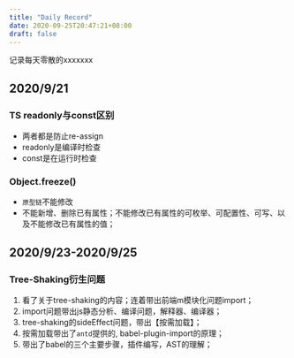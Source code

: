 ```yaml
---
title: "Daily Record"
date: 2020-09-25T20:47:21+08:00
draft: false
---
```


记录每天零散的xxxxxxx
## 2020/9/21
### TS readonly与const区别
- 两者都是防止re-assign
- readonly是编译时检查
- const是在运行时检查
### Object.freeze()
- `原型链`不能修改
- 不能新增、删除已有属性；不能修改已有属性的可枚举、可配置性、可写、以及不能修改已有属性的值；
## 2020/9/23-2020/9/25
### Tree-Shaking衍生问题
1. 看了关于tree-shaking的内容；连着带出前端m模块化问题import；
2. import问题带出js静态分析、编译问题，解释器、编译器；
3. tree-shaking的sideEffect问题，带出【按需加载】；
4. 按需加载带出了`antd`提供的, babel-plugin-import的原理；
5. 带出了babel的三个主要步骤，插件编写，AST的理解；
